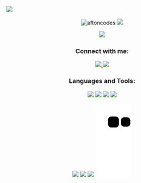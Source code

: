 <img draggable="false" src="https://cdn.discordapp.com/attachments/1147098350764707911/1156693735501996032/image.png"></a>
<p align="center"> 
  <img src="https://komarev.com/ghpvc/?username=aftoncodes&label=Profile%20views&color=5d96f0&style=pixel" alt="aftoncodes"/>
    <a href="https://discord.gg/zSsudS6BPD" target="_blank">
    <img draggable="false" style="width:119xp;height:20xp;" src="https://discord.com/api/guilds/1037821874618511400/embed.png">
  </a>
</p>

<p align="center">
  <img src="https://readme-typing-svg.demolab.com/?lines=Hi+👋%2C+I'm+Afton!;I'm+shit+at+coding.;Even+though+I+study+CS;Why+am+I+here?;Even+this+README+isn't original&center=true&width=750&height=80&color=5d96f0&vCenter=true&pause=5&size=30">
</p>

<h3 align="center">Connect with me:</h3>
<p align="center">
  <a href="https://twitter.com/@aftoncodes"  target="_blank">
    <img src="https://shields.io/badge/Twitter-Follow-5d96f0?logo=twitter&style=for-the-badge&labelColor=ffffff&logoColor=5d96f0">
  </a>
  <a href="https://discord.gg/zSsudS6BPD"  target="_blank">
    <img src="https://shields.io/badge/Discord-Join_and_DM_me!-5d96f0?logo=discord&style=for-the-badge&labelColor=ffffff&logoColor=5d96f0">
  </a>
</p>

<h3 align="center">Languages and Tools:</h3>
<p align="center">
  <img src="https://shields.io/badge/Python-5/5-5d96f0?logo=python&style=for-the-badge&labelColor=ffffff&logoColor=5d96f0">
  <img src="https://shields.io/badge/Lua-4/5-5d96f0?logo=lua&style=for-the-badge&labelColor=ffffff&logoColor=5d96f0">
  <img src="https://shields.io/badge/C++-2/5-5d96f0?logo=cplusplus&style=for-the-badge&labelColor=ffffff&logoColor=5d96f0">
  <img src="https://shields.io/badge/Java-2/5-5d96f0?logo=oracle&style=for-the-badge&labelColor=ffffff&logoColor=5d96f0">
  <br>
</p>

<p align="center">
  <img src="https://github-readme-stats-git-masterrstaa-rickstaa.vercel.app/api?hide_border=true&title_color=ffffff&icon_color=5d96f0&text_color=ffffff&bg_color=0d1117&show_icons=true&count_private=true&username=aftoncodes&ring_color=5d96f0">
  <img src="https://github-readme-stats.vercel.app/api/top-langs/?username=aftoncodes&layout=compact&hide_border=true&title_color=ffffff&icon_color=5d96f0&text_color=ffffff&bg_color=0d1117&show_icons=true&count_private=true">
  <img src="https://streak-stats.demolab.com?user=aftoncodes&hide_border=true&background=EBEBEB00&stroke=5d96f0&ring=5d96f0&fire=EBEBEB&currStreakNum=EBEBEB&currStreakLabel=EBEBEB&sideLabels=EBEBEB&sideNums=5d96f0">
  <img src="https://raw.githubusercontent.com/aftoncodes/aftoncodes/output/github-contribution-grid-snake-dark.svg#gh-dark-mode-only">
</p>

